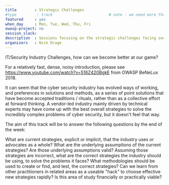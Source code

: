 ```yaml
---
title        : Strategic Challenges
#type         : track                         # note - we need more that one session before making this a track
featured     : yes
when_day     : Mon, Tue, Wed, Thu, Fri 
owasp-project: no
session_slack: 
description  : Sessions focusing on the strategic challenges facing security practioners
organizers   : Nick Drage
---
```


IT/Security Industry Challenges, how can we become better at our game?

For a relatively fast, dense, noisy introduction, please see https://www.youtube.com/watch?v=516Z420BgkE from OWASP BeNeLux 2018.

It can seem that the cyber security industry has evolved ways of working, and preferences in solutions and methods, as a series of point solutions that have become accepted traditions / rituals, rather than as a collective effort at forward thinking. A vendor-led industry mainly driven by technical experts may have come up with the best overall strategies to solve the incredibly complex problems of cyber security, but it doesn't feel that way.

The aim of this track will be to answer the following questions by the end of the week:

What are current strategies, explicit or implicit, that the industry uses or advocates as a whole?
What are the underlying assumptions of the current strategies?
Are those underlying assumptions valid?
Assuming those strategies are incorrect, what are the correct strategies the industry should be using, to solve the problems it faces?
What methodologies should be used to create or find, and test, the correct strategies?
Can we learn from other practitioners in related areas as a useable "hack" to choose effective new strategies rapidly?
Is this area of study financially or practically viable?
